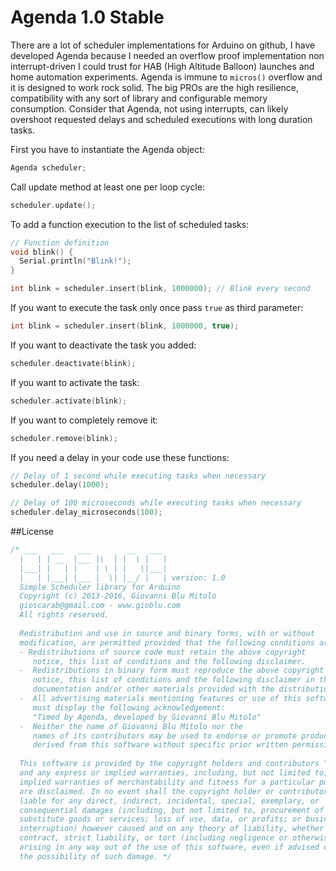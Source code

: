 Agenda 1.0 Stable
======

There are a lot of scheduler implementations for Arduino on github, I have developed Agenda because I needed an overflow proof implementation non interrupt-driven I could trust for HAB (High Altitude Balloon) launches and home automation experiments. Agenda is immune to `micros()` overflow and it is designed to work rock solid. The big PROs are the high resilience, compatibility with any sort of library and configurable memory consumption. Consider that Agenda, not using interrupts, can likely overshoot requested delays and scheduled executions with long duration tasks.

First you have to instantiate the Agenda object:
```cpp
Agenda scheduler;
```

Call update method at least one per loop cycle:
```cpp
scheduler.update();
```

To add a function execution to the list of scheduled tasks:
```cpp
// Function definition
void blink() {
  Serial.println("Blink!");
}

int blink = scheduler.insert(blink, 1000000); // Blink every second 
```

If you want to execute the task only once pass `true` as third parameter:
```cpp
int blink = scheduler.insert(blink, 1000000, true);
```

If you want to deactivate the task you added:
```cpp
scheduler.deactivate(blink);
```

If you want to activate the task:
```cpp
scheduler.activate(blink);
```

If you want to completely remove it:
```cpp
scheduler.remove(blink);
```

If you need a delay in your code use these functions:
```cpp
// Delay of 1 second while executing tasks when necessary
scheduler.delay(1000); 

// Delay of 100 microseconds while executing tasks when necessary
scheduler.delay_microseconds(100); 
```

##License
```cpp
/* ___   ___   ___        __   ___
  |   | | __  |___ |\  | |  \ |   |
  |___| |   | |    | \ | |   ||___|
  |   | |___| |___ |  \| |__/ |   | version: 1.0
  Simple Scheduler library for Arduino
  Copyright (c) 2013-2016, Giovanni Blu Mitolo 
  gioscarab@gmail.com - www.gioblu.com
  All rights reserved.
  
  Redistribution and use in source and binary forms, with or without
  modification, are permitted provided that the following conditions are met:
  - Redistributions of source code must retain the above copyright
     notice, this list of conditions and the following disclaimer.
  -  Redistributions in binary form must reproduce the above copyright
     notice, this list of conditions and the following disclaimer in the
     documentation and/or other materials provided with the distribution.
  -  All advertising materials mentioning features or use of this software
     must display the following acknowledgement:
     "Timed by Agenda, developed by Giovanni Blu Mitolo"
  -  Neither the name of Giovanni Blu Mitolo nor the
     names of its contributors may be used to endorse or promote products
     derived from this software without specific prior written permission.
  
  This software is provided by the copyright holders and contributors "as is"
  and any express or implied warranties, including, but not limited to, the
  implied warranties of merchantability and fitness for a particular purpose
  are disclaimed. In no event shall the copyright holder or contributors be
  liable for any direct, indirect, incidental, special, exemplary, or
  consequential damages (including, but not limited to, procurement of
  substitute goods or services; loss of use, data, or profits; or business
  interruption) however caused and on any theory of liability, whether in
  contract, strict liability, or tort (including negligence or otherwise)
  arising in any way out of the use of this software, even if advised of
  the possibility of such damage. */
```

